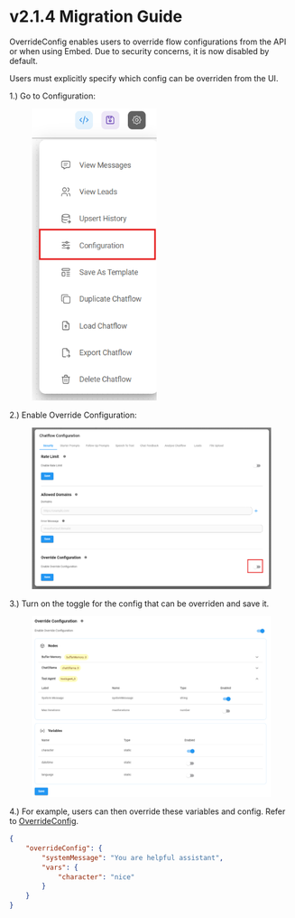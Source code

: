 # v2.1.4 Migration Guide

OverrideConfig enables users to override flow configurations from the API or when using Embed. Due to security concerns, it is now disabled by default.

Users must explicitly specify which config can be overriden from the UI.

1.) Go to Configuration:

<figure><img src="../.gitbook/assets/image--189-.png" alt="" width="221"><figcaption></figcaption></figure>

2.) Enable Override Configuration:

<figure><img src="../.gitbook/assets/image--190-.png" alt=""><figcaption></figcaption></figure>

3.) Turn on the toggle for the config that can be overriden and save it.

<figure><img src="../.gitbook/assets/image--191-.png" alt=""><figcaption></figcaption></figure>

4.) For example, users can then override these variables and config. Refer to [OverrideConfig](../using-flowise/api.md#override-config).

```json
{
    "overrideConfig": {
        "systemMessage": "You are helpful assistant",
        "vars": {
            "character": "nice"
        }
    }
}
```

